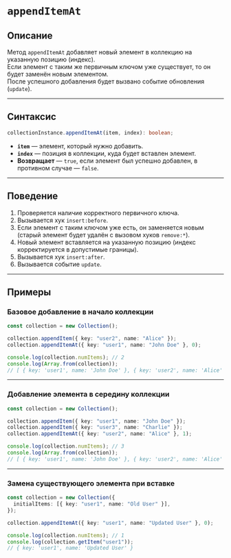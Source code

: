 # `appendItemAt`

## Описание

Метод `appendItemAt` добавляет новый элемент в коллекцию на указанную позицию (индекс).  
Если элемент с таким же первичным ключом уже существует, то он будет заменён новым элементом.  
После успешного добавления будет вызвано событие обновления (`update`).

---

## Синтаксис

```ts
collectionInstance.appendItemAt(item, index): boolean;
```

- **`item`** — элемент, который нужно добавить.
- **`index`** — позиция в коллекции, куда будет вставлен элемент.
- **Возвращает** — `true`, если элемент был успешно добавлен, в противном случае — `false`.

---

## Поведение

1. Проверяется наличие корректного первичного ключа.
2. Вызывается хук `insert:before`.
3. Если элемент с таким ключом уже есть, он заменяется новым (старый элемент будет удалён с вызовом хуков `remove:*`).
4. Новый элемент вставляется на указанную позицию (индекс корректируется в допустимые границы).
5. Вызывается хук `insert:after`.
6. Вызывается событие `update`.

---

## Примеры

### Базовое добавление в начало коллекции

```ts
const collection = new Collection();

collection.appendItem({ key: "user2", name: "Alice" });
collection.appendItemAt({ key: "user1", name: "John Doe" }, 0);

console.log(collection.numItems); // 2
console.log(Array.from(collection));
// [ { key: 'user1', name: 'John Doe' }, { key: 'user2', name: 'Alice' } ]
```

---

### Добавление элемента в середину коллекции

```ts
const collection = new Collection();

collection.appendItem({ key: "user1", name: "John Doe" });
collection.appendItem({ key: "user3", name: "Charlie" });
collection.appendItemAt({ key: "user2", name: "Alice" }, 1);

console.log(collection.numItems); // 3
console.log(Array.from(collection));
// [ { key: 'user1', name: 'John Doe' }, { key: 'user2', name: 'Alice' }, { key: 'user3', name: 'Charlie' } ]
```

---

### Замена существующего элемента при вставке

```ts
const collection = new Collection({
  initialItems: [{ key: "user1", name: "Old User" }],
});

collection.appendItemAt({ key: "user1", name: "Updated User" }, 0);

console.log(collection.numItems); // 1
console.log(collection.getItem("user1"));
// { key: 'user1', name: 'Updated User' }
```
